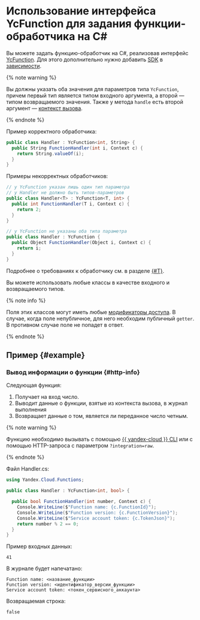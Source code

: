 # Использование интерфейса YcFunction для задания функции-обработчика на С#

Вы можете задать функцию-обработчик на C#, реализовав интерфейс [YcFunction](https://github.com/yandex-cloud/dotnet-sdk/blob/master/Yandex.Cloud.SDK/Functions/YcFunction.cs). Для этого дополнительно нужно добавить [SDK](../sdk.md) в [зависимости](../dependencies.md).

{% note warning %}

Вы должны указать оба значения для параметров типа `YcFunction`, причем первый тип является типом входного аргумента, а второй — типом возвращаемого значения. Также у метода `handle` есть второй аргумент — [контекст вызова](../context.md).

{% endnote %}

Пример корректного обработчика:
```C#
public class Handler : YcFunction<int, String> {
  public String FunctionHandler(int i, Context c) {
    return String.valueOf(i);
  }
}
```

Примеры некорректных обработчиков:
```C#
// у YcFunction указан лишь один тип параметра
// у Handler не должно быть типов-параметров
public class Handler<T> : YcFunction<T, int> {
  public int FunctionHandler(T i, Context c) {
    return 2;
  }
}
```

```C#
// у YcFunction не указаны оба типа параметра
public class Handler : YcFunction {
  public Object FunctionHandler(Object i, Context c) {
    return i;
  }
}
```

Подробнее о требованиях к обработчику см. в разделе [{#T}](index.md).

Вы можете использовать любые классы в качестве входного и возвращаемого типов.

{% note info %}

Поля этих классов могут иметь любые [модификаторы доступа](https://docs.microsoft.com/ru-ru/dotnet/csharp/programming-guide/classes-and-structs/access-modifiers). В случае, когда поле непубличное, для него необходим публичный `getter`. В противном случае поле не попадет в ответ.

{% endnote %}

## Пример {#example}

### Вывод информации о функции {#http-info}

Следующая функция:
1. Получает на вход число.
1. Выводит данные о функции, взятые из контекста вызова, в журнал выполнения
1. Возвращает данные о том, является ли переданное число четным.

{% note warning %}

Функцию необходимо вызывать с помощью [{{ yandex-cloud }} CLI](../../../concepts/function-invoke.md) или с помощью HTTP-запроса с параметром `?integration=raw`.

{% endnote %}

Файл Handler.cs:

```C#
using Yandex.Cloud.Functions;

public class Handler : YcFunction<int, bool> {

  public bool FunctionHandler(int number, Context c) {
    Console.WriteLine($"Function name: {c.FunctionId}");
    Console.WriteLine($"Function version: {c.FunctionVersion}");
    Console.WriteLine($"Service account token: {c.TokenJson}");
    return number % 2 == 0;
  }
}
```

Пример входных данных:

```text
41
```

В журнале будет напечатано:

```text
Function name: <название_функции>
Function version: <идентификатор_версии_функции>
Service account token: <токен_сервисного_аккаунта>
```

Возвращаемая строка:

```text
false
```
